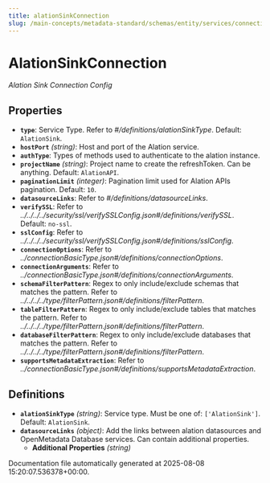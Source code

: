 ```yaml
---
title: alationSinkConnection
slug: /main-concepts/metadata-standard/schemas/entity/services/connections/metadata/alationsinkconnection
---
```


# AlationSinkConnection

*Alation Sink Connection Config*

## Properties

- **`type`**: Service Type. Refer to *#/definitions/alationSinkType*. Default: `AlationSink`.
- **`hostPort`** *(string)*: Host and port of the Alation service.
- **`authType`**: Types of methods used to authenticate to the alation instance.
- **`projectName`** *(string)*: Project name to create the refreshToken. Can be anything. Default: `AlationAPI`.
- **`paginationLimit`** *(integer)*: Pagination limit used for Alation APIs pagination. Default: `10`.
- **`datasourceLinks`**: Refer to *#/definitions/datasourceLinks*.
- **`verifySSL`**: Refer to *../../../../security/ssl/verifySSLConfig.json#/definitions/verifySSL*. Default: `no-ssl`.
- **`sslConfig`**: Refer to *../../../../security/ssl/verifySSLConfig.json#/definitions/sslConfig*.
- **`connectionOptions`**: Refer to *../connectionBasicType.json#/definitions/connectionOptions*.
- **`connectionArguments`**: Refer to *../connectionBasicType.json#/definitions/connectionArguments*.
- **`schemaFilterPattern`**: Regex to only include/exclude schemas that matches the pattern. Refer to *../../../../type/filterPattern.json#/definitions/filterPattern*.
- **`tableFilterPattern`**: Regex to only include/exclude tables that matches the pattern. Refer to *../../../../type/filterPattern.json#/definitions/filterPattern*.
- **`databaseFilterPattern`**: Regex to only include/exclude databases that matches the pattern. Refer to *../../../../type/filterPattern.json#/definitions/filterPattern*.
- **`supportsMetadataExtraction`**: Refer to *../connectionBasicType.json#/definitions/supportsMetadataExtraction*.
## Definitions

- **`alationSinkType`** *(string)*: Service type. Must be one of: `['AlationSink']`. Default: `AlationSink`.
- **`datasourceLinks`** *(object)*: Add the links between alation datasources and OpenMetadata Database services. Can contain additional properties.
  - **Additional Properties** *(string)*


Documentation file automatically generated at 2025-08-08 15:20:07.536378+00:00.
